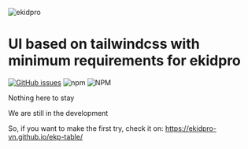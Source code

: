![ekidpro](./documents/image.png 'eKidPro Logo')


# UI based on tailwindcss with minimum requirements for ekidpro

[![GitHub issues](https://img.shields.io/github/issues/ekidpro-vn/ekp-table)](https://github.com/ekidpro-vn/ekp-table/issues) 
![npm](https://img.shields.io/npm/v/@ekidpro/table)
![NPM](https://img.shields.io/npm/l/@ekidpro/table)


Nothing here to stay

We are still in the development

So, if you want to make the first try, check it on: https://ekidpro-vn.github.io/ekp-table/
